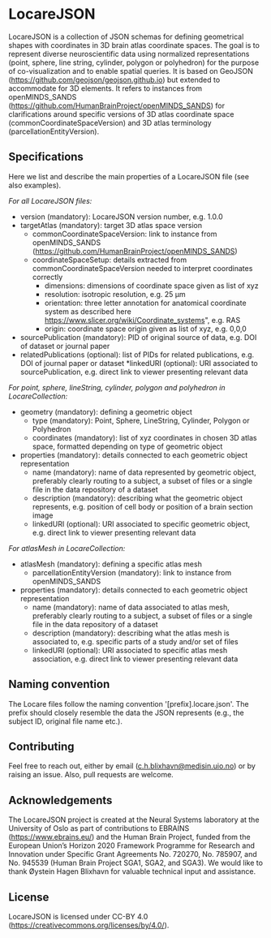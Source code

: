 # LocareJSON

LocareJSON is a collection of JSON schemas for defining geometrical shapes with coordinates in 3D brain atlas coordinate spaces. The goal is to represent diverse neuroscientific data using normalized representations (point, sphere, line string, cylinder, polygon or polyhedron) for the purpose of co-visualization and to enable spatial queries. It is based on GeoJSON (https://github.com/geojson/geojson.github.io) but extended to accommodate for 3D elements. It refers to instances from openMINDS_SANDS (https://github.com/HumanBrainProject/openMINDS_SANDS) for clarifications around specific versions of 3D atlas coordinate space (commonCoordinateSpaceVersion) and 3D atlas terminology (parcellationEntityVersion).   



## Specifications
Here we list and describe the main properties of a LocareJSON file (see also examples).

_For all LocareJSON files:_
* version	(mandatory): LocareJSON version number, e.g. 1.0.0
* targetAtlas (mandatory): target 3D atlas space version 
  * commonCoordinateSpaceVersion: link to instance from openMINDS_SANDS (https://github.com/HumanBrainProject/openMINDS_SANDS)
  * coordinateSpaceSetup: details extracted from commonCoordinateSpaceVersion needed to interpret coordinates correctly
      * dimensions: dimensions of coordinate space given as list of xyz  
      * resolution: isotropic resolution, e.g. 25 μm
      * orientation: three letter annotation for anatomical coordinate system as described here https://www.slicer.org/wiki/Coordinate_systems", e.g. RAS
      * origin: coordinate space origin given as list of xyz, e.g. 0,0,0 
* sourcePublication	(mandatory): PID of original source of data, e.g. DOI of dataset or journal paper
* relatedPublications	(optional):	list of PIDs for related publications, e.g. DOI of journal paper or dataset 
*linkedURI (optional): URI associated to sourcePublication, e.g. direct link to viewer presenting relevant data

_For point, sphere, lineString, cylinder, polygon and polyhedron in LocareCollection:_		
* geometry (mandatory): defining a geometric object  
  * type (mandatory): Point, Sphere, LineString, Cylinder, Polygon or Polyhedron
  * coordinates (mandatory): list of xyz coordinates in chosen 3D atlas space, formatted depending on type of geometric object
* properties (mandatory): details connected to each geometric object representation
  * name (mandatory): name of data represented by geometric object, preferably clearly routing to a subject, a subset of files or a single file in the data repository of a dataset
  * description (mandatory): describing what the geometric object represents, e.g. position of cell body or position of a brain section image
  * linkedURI (optional): URI associated to specific geometric object, e.g. direct link to viewer presenting relevant data

_For atlasMesh in LocareCollection:_
* atlasMesh (mandatory): defining a specific atlas mesh
  * parcellationEntityVersion (mandatory): link to instance from openMINDS_SANDS
* properties (mandatory): details connected to each geometric object representation
  * name (mandatory): name of data associated to atlas mesh, preferably clearly routing to a subject, a subset of files or a single file in the data repository of a dataset
  * description (mandatory): describing what the atlas mesh is associated to, e.g. specific parts of a study and/or set of files
  * linkedURI (optional): URI associated to specific atlas mesh association, e.g. direct link to viewer presenting relevant data

## Naming convention
The Locare files follow the naming convention '[prefix].locare.json'. The prefix should closely resemble the data the JSON represents (e.g., the subject ID, original file name etc.).

## Contributing
Feel free to reach out, either by email (c.h.blixhavn@medisin.uio.no) or by raising an issue. Also, pull requests are welcome. 

## Acknowledgements
The LocareJSON project is created at the Neural Systems laboratory at the University of Oslo as part of contributions to EBRAINS (https://www.ebrains.eu/) and the Human Brain Project, funded from the European Union’s Horizon 2020 Framework Programme for Research and Innovation under Specific Grant Agreements No. 720270, No. 785907, and No. 945539 (Human Brain Project SGA1, SGA2, and SGA3). We would like to thank Øystein Hagen Blixhavn for valuable technical input and assistance.

## License
LocareJSON is licensed under CC-BY 4.0 (https://creativecommons.org/licenses/by/4.0/).
